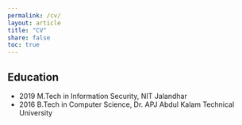 ```yaml
---
permalink: /cv/
layout: article
title: "CV"
share: false
toc: true
---
```


## Education
* 2019 M.Tech in Information Security, NIT Jalandhar
* 2016 B.Tech in Computer Science, Dr. APJ Abdul Kalam Technical University

